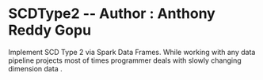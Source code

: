 # SCDType2 -- Author : Anthony Reddy Gopu

Implement SCD Type 2 via Spark Data Frames.
While working with any data pipeline projects most of times programmer deals with slowly changing dimension data .
